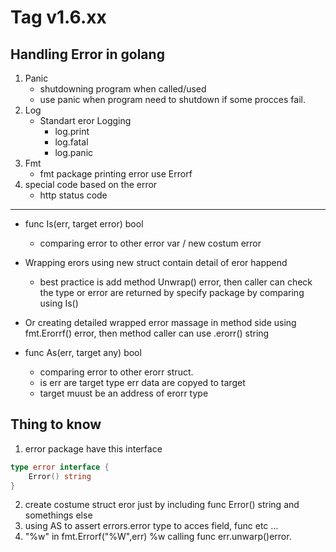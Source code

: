 Tag v1.6.xx
===========

Handling Error in golang
------------------------
1. Panic 
    - shutdowning program when called/used
    - use panic when program need to shutdown if some procces fail.
2. Log
    - Standart eror Logging
        * log.print
        * log.fatal
        * log.panic
3. Fmt 
    - fmt package printing error use Errorf
4. special code based on the error
    - http status code

-------
* func Is(err, target error) bool
    - comparing error to other error var / new costum error

* Wrapping erors using new struct contain detail of eror happend
    - best practice is add method Unwrap() error, then caller can check the type or error are returned by specify package by comparing using Is()

* Or creating detailed wrapped error massage in method side using fmt.Erorrf() error, then method caller can use .erorr() string

* func As(err, target any) bool
    - comparing error to other erorr struct.
    - is err are target type err data are copyed to target
    - target muust be an address of erorr type 

Thing to know
-------
1. error package have this interface
````go
type error interface {
    Error() string
}
````
2. create costume struct eror just by including func Error() string and somethings else
3. using AS to assert errors.error type to acces field, func etc ...
4. "%w" in fmt.Errorf("%W",err) %w calling func err.unwarp()error.
